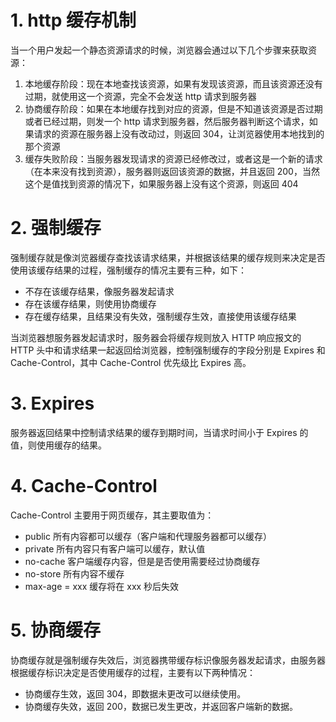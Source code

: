 # 1. http 缓存机制  

当一个用户发起一个静态资源请求的时候，浏览器会通过以下几个步骤来获取资源：  
1. 本地缓存阶段：现在本地查找该资源，如果有发现该资源，而且该资源还没有过期，就使用这一个资源，完全不会发送 http 请求到服务器
2. 协商缓存阶段：如果在本地缓存找到对应的资源，但是不知道该资源是否过期或者已经过期，则发一个 http 请求到服务器，然后服务器判断这个请求，如果请求的资源在服务器上没有改动过，则返回 304，让浏览器使用本地找到的那个资源
3. 缓存失败阶段：当服务器发现请求的资源已经修改过，或者这是一个新的请求（在本来没有找到资源），服务器则返回该资源的数据，并且返回 200，当然这个是值找到资源的情况下，如果服务器上没有这个资源，则返回 404  

# 2. 强制缓存  

强制缓存就是像浏览器缓存查找该请求结果，并根据该结果的缓存规则来决定是否使用该缓存结果的过程，强制缓存的情况主要有三种，如下：  
* 不存在该缓存结果，像服务器发起请求
* 存在该缓存结果，则使用协商缓存
* 存在缓存结果，且结果没有失效，强制缓存生效，直接使用该缓存结果  

当浏览器想服务器发起请求时，服务器会将缓存规则放入 HTTP 响应报文的 HTTP 头中和请求结果一起返回给浏览器，控制强制缓存的字段分别是 Expires 和 Cache-Control，其中 Cache-Control 优先级比 Expires 高。  

# 3. Expires  

服务器返回结果中控制请求结果的缓存到期时间，当请求时间小于 Expires 的值，则使用缓存的结果。  

# 4. Cache-Control  



Cache-Control 主要用于网页缓存，其主要取值为：  
* public 所有内容都可以缓存（客户端和代理服务器都可以缓存）
* private 所有内容只有客户端可以缓存，默认值
* no-cache 客户端缓存内容，但是是否使用需要经过协商缓存
* no-store 所有内容不缓存
* max-age = xxx 缓存将在 xxx 秒后失效  

# 5. 协商缓存  

协商缓存就是强制缓存失效后，浏览器携带缓存标识像服务器发起请求，由服务器根据缓存标识决定是否使用缓存的过程，主要有以下两种情况：  
* 协商缓存生效，返回 304，即数据未更改可以继续使用。  
* 协商缓存失效，返回 200，数据已发生更改，并返回客户端新的数据。

